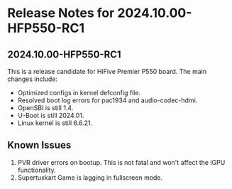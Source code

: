# Release Notes for 2024.10.00-HFP550-RC1

## 2024.10.00-HFP550-RC1

This is a release candidate for HiFive Premier P550 board. The main changes include:

- Optimized configs in kernel defconfig file.
- Resolved boot log errors for pac1934 and audio-codec-hdmi.
- OpenSBI is still 1.4.
- U-Boot is still 2024.01.
- Linux kernel is still 6.6.21.

## Known Issues

1. PVR driver errors on bootup. This is not fatal and won't affect the iGPU functionality.
2. Supertuxkart Game is lagging in fullscreen mode.
